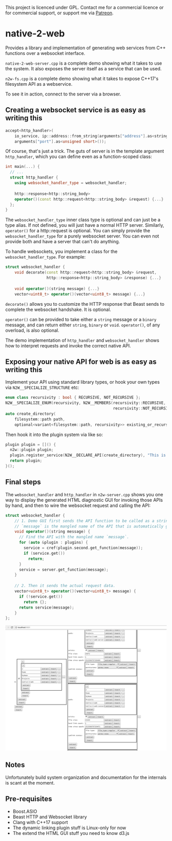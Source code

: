 This project is licenced under GPL. Contact me for a commercial licence or for commercial support, or support me via [Patreon](https://patreon.com/king_yan_kwan).

native-2-web
===

Provides a library and implementation of generating web services from C++ functions over a websocket interface.

`native-2-web-server.cpp` is a complete demo showing what it takes to use the system. It also exposes the server itself as a service that can be used.

`n2w-fs.cpp` is a complete demo showing what it takes to expose C++17's filesystem API as a webservice.

To see it in action, connect to the server via a browser.

Creating a websocket service is as easy as writing this
---
```C++
accept<http_handler>(
    io_service, ip::address::from_string(arguments["address"].as<string>()),
    arguments["port"].as<unsigned short>());
```

Of course, that's just a trick. The guts of server is in the template argument `http_handler`, which you can define even as a function-scoped class:

```C++
int main(...) {
  // ...
  struct http_handler {
    using websocket_handler_type = websocket_handler;

    http::response<http::string_body>
    operator()(const http::request<http::string_body> &request) {...}
  };
}
```

The `websocket_handler_type` inner class type is optional and can just be a type alias. If not defined, you will just have a normal HTTP server. Similarly, `operator()` for a http::request is optional. You can simply provide the `websocket_handler_type` for a purely websocket server. You can even not provide both and have a server that can't do anything.

To handle websockets, you implement a class for the `websocket_handler_type`. For example:

```C++
struct websocket_handler {
    void decorate(const http::request<http::string_body> &request,
                  http::response<http::string_body> &response) {...}

    void operator()(string message) {...}
    vector<uint8_t> operator()(vector<uint8_t> message) {...}
```
`decorate()` allows you to customize the HTTP response that Beast sends to complete the websocket handshake. It is optional.

`operator()` can be provided to take either a `string` message or a `binary` message, and can return either `string`, `binary` or `void`. `operator()`, of any overload, is also optional.

The demo implementation of `http_handler` and `websocket_handler` shows how to interpret requests and invoke the correct native API.

Exposing your native API for web is as easy as writing this
---
Implement your API using standard library types, or hook your own types via `N2W__SPECIALIZE_STRUCTURE` etc:
```C++
enum class recursivity : bool { RECURSIVE, NOT_RECURSIVE };
N2W__SPECIALIZE_ENUM(recursivity, N2W__MEMBERS(recursivity::RECURSIVE,
                                               recursivity::NOT_RECURSIVE));
auto create_directory(
    filesystem::path path,
    optional<variant<filesystem::path, recursivity>> existing_or_recursive) {...}
```
Then hook it into the plugin system via like so:
```C++
plugin plugin = []() {
  n2w::plugin plugin;
  plugin.register_service(N2W__DECLARE_API(create_directory), "This is an API to create directories recursively.");
  return plugin;
}();
```

Final steps
---
The `websocket_handler` and `http_handler` in `n2w-server.cpp` shows you one way to display the generated HTML diagnostic GUI for invoking those APIs by hand, and then to wire the websocket request and calling the API:
```C++
struct websocket_handler {
    // 1. Demo GUI first sends the API function to be called as a string.
    // `message` is the mangled name of the API that is automatically generated by the plugin system.
    void operator()(string message) {
      // Find the API with the mangled name `message`.
      for (auto &plugin : plugins) {
        service = cref(plugin.second.get_function(message));
        if (service.get())
          return;
      }
      service = server.get_function(message);
    }

    // 2. Then it sends the actual request data.
    vector<uint8_t> operator()(vector<uint8_t> message) {
      if (!service.get())
        return {};
      return service(message);
    }
};
```

![](listfiles_demo.png)

Notes
---
Unfortunately build system organization and documentation for the internals is scant at the moment.

Pre-requisites
---
- Boost.ASIO
- Beast HTTP and Websocket library
- Clang with C++17 support
- The dynamic linking plugin stuff is Linux-only for now
- The extend the HTML GUI stuff you need to know d3.js
